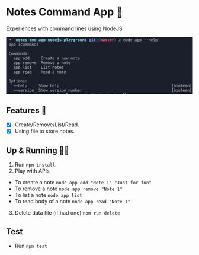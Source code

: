 # Notes Command App 📝

Experiences with command lines using NodeJS

![Cmd screenshot 1](./images/cmd-screenshot-1.png)

## Features 🐌

- [x] Create/Remove/List/Read.
- [x] Using file to store notes.

## Up & Running 🏃‍♂️

1. Run `npm install`.
2. Play with APIs

- To create a note `node app add "Note 1" "Just for fun"`
- To remove a note `node app remove "Note 1"`
- To list a note `node app list`
- To read body of a note `node app read "Note 1"`

3. Delete data file (if had one) `npm run delete`

## Test

- Run `npm test`
